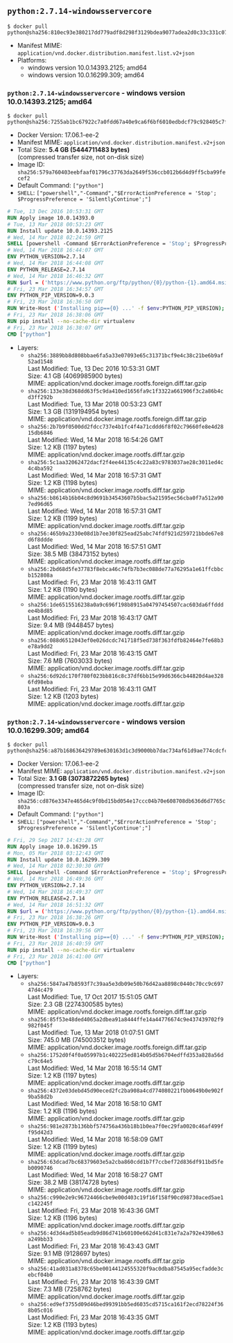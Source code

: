 ## `python:2.7.14-windowsservercore`

```console
$ docker pull python@sha256:810ec93e380217dd779adf8d298f3129bdea9077adea2d0c33c331c071a5cd99
```

-	Manifest MIME: `application/vnd.docker.distribution.manifest.list.v2+json`
-	Platforms:
	-	windows version 10.0.14393.2125; amd64
	-	windows version 10.0.16299.309; amd64

### `python:2.7.14-windowsservercore` - windows version 10.0.14393.2125; amd64

```console
$ docker pull python@sha256:7255ab1bc67922c7a0fdd67a40e9ca6f6bf6010edbdcf79c928405c7fe4b2920
```

-	Docker Version: 17.06.1-ee-2
-	Manifest MIME: `application/vnd.docker.distribution.manifest.v2+json`
-	Total Size: **5.4 GB (5444711483 bytes)**  
	(compressed transfer size, not on-disk size)
-	Image ID: `sha256:579a760403eebfaaf01796c37763da2649f536ccb012b6d4d9ff5cba99fecef2`
-	Default Command: `["python"]`
-	`SHELL`: `["powershell","-Command","$ErrorActionPreference = 'Stop'; $ProgressPreference = 'SilentlyContinue';"]`

```dockerfile
# Tue, 13 Dec 2016 10:53:31 GMT
RUN Apply image 10.0.14393.0
# Tue, 13 Mar 2018 00:53:23 GMT
RUN Install update 10.0.14393.2125
# Wed, 14 Mar 2018 02:24:59 GMT
SHELL [powershell -Command $ErrorActionPreference = 'Stop'; $ProgressPreference = 'SilentlyContinue';]
# Wed, 14 Mar 2018 16:44:07 GMT
ENV PYTHON_VERSION=2.7.14
# Wed, 14 Mar 2018 16:44:08 GMT
ENV PYTHON_RELEASE=2.7.14
# Wed, 14 Mar 2018 16:46:32 GMT
RUN $url = ('https://www.python.org/ftp/python/{0}/python-{1}.amd64.msi' -f $env:PYTHON_RELEASE, $env:PYTHON_VERSION); 	Write-Host ('Downloading {0} ...' -f $url); 	Invoke-WebRequest -Uri $url -OutFile 'python.msi'; 		Write-Host 'Installing ...'; 	Start-Process msiexec -Wait 		-ArgumentList @( 			'/i', 			'python.msi', 			'/quiet', 			'/qn', 			'TARGETDIR=C:\Python', 			'ALLUSERS=1', 			'ADDLOCAL=DefaultFeature,Extensions,TclTk,Tools,PrependPath' 		); 		$env:PATH = [Environment]::GetEnvironmentVariable('PATH', [EnvironmentVariableTarget]::Machine); 		Write-Host 'Verifying install ...'; 	Write-Host '  python --version'; python --version; 		Write-Host 'Removing ...'; 	Remove-Item python.msi -Force; 		Write-Host 'Complete.';
# Fri, 23 Mar 2018 16:34:57 GMT
ENV PYTHON_PIP_VERSION=9.0.3
# Fri, 23 Mar 2018 16:36:50 GMT
RUN Write-Host ('Installing pip=={0} ...' -f $env:PYTHON_PIP_VERSION); 	[Net.ServicePointManager]::SecurityProtocol = [Net.SecurityProtocolType]::Tls12; 	Invoke-WebRequest -Uri 'https://bootstrap.pypa.io/get-pip.py' -OutFile 'get-pip.py'; 	python get-pip.py 		--disable-pip-version-check 		--no-cache-dir 		('pip=={0}' -f $env:PYTHON_PIP_VERSION) 	; 	Remove-Item get-pip.py -Force; 		Write-Host 'Verifying pip install ...'; 	pip --version; 		Write-Host 'Complete.';
# Fri, 23 Mar 2018 16:38:06 GMT
RUN pip install --no-cache-dir virtualenv
# Fri, 23 Mar 2018 16:38:07 GMT
CMD ["python"]
```

-	Layers:
	-	`sha256:3889bb8d808bbae6fa5a33e07093e65c31371bcf9e4c38c21be6b9af52ad1548`  
		Last Modified: Tue, 13 Dec 2016 10:53:31 GMT  
		Size: 4.1 GB (4069985900 bytes)  
		MIME: application/vnd.docker.image.rootfs.foreign.diff.tar.gzip
	-	`sha256:133e38d368dd63f5c9da410ed1656fa9c1f3322a661906f3c2a86b4cd3ff292b`  
		Last Modified: Tue, 13 Mar 2018 00:53:23 GMT  
		Size: 1.3 GB (1319194954 bytes)  
		MIME: application/vnd.docker.image.rootfs.foreign.diff.tar.gzip
	-	`sha256:2b7b9f0500dd2fdcc737e4b1fc4f4a71cddd6f8f02c79660fe8e4d2815db6846`  
		Last Modified: Wed, 14 Mar 2018 16:54:26 GMT  
		Size: 1.2 KB (1197 bytes)  
		MIME: application/vnd.docker.image.rootfs.diff.tar.gzip
	-	`sha256:5c1aa32062472dacf2f4ee44135c4c22a83c9783037ae28c3011ed4c4c4ba592`  
		Last Modified: Wed, 14 Mar 2018 16:57:31 GMT  
		Size: 1.2 KB (1198 bytes)  
		MIME: application/vnd.docker.image.rootfs.diff.tar.gzip
	-	`sha256:b8614b16b04c8d9691b34543607b5bac5a21595ec56cba0f7a512a907ed96d65`  
		Last Modified: Wed, 14 Mar 2018 16:57:31 GMT  
		Size: 1.2 KB (1199 bytes)  
		MIME: application/vnd.docker.image.rootfs.diff.tar.gzip
	-	`sha256:465b9a2330e08d1b7ee30f825ead25abc74fdf921d259721bbde67e8d6f8ddde`  
		Last Modified: Wed, 14 Mar 2018 16:57:51 GMT  
		Size: 38.5 MB (38473152 bytes)  
		MIME: application/vnd.docker.image.rootfs.diff.tar.gzip
	-	`sha256:2bd68d5fe37783f8ebca46c74fb7b3ec088de77a76295a1e61ffcbbcb152808a`  
		Last Modified: Fri, 23 Mar 2018 16:43:11 GMT  
		Size: 1.2 KB (1190 bytes)  
		MIME: application/vnd.docker.image.rootfs.diff.tar.gzip
	-	`sha256:1de6515516238a0a9c696f198b8915a04797454507cac603da6ffdddee4b8d85`  
		Last Modified: Fri, 23 Mar 2018 16:43:17 GMT  
		Size: 9.4 MB (9448457 bytes)  
		MIME: application/vnd.docker.image.rootfs.diff.tar.gzip
	-	`sha256:088d6512043ef0e026dcdc741718f5ed738f363fdfb82464e7fe68b3e78a9dd2`  
		Last Modified: Fri, 23 Mar 2018 16:43:15 GMT  
		Size: 7.6 MB (7603033 bytes)  
		MIME: application/vnd.docker.image.rootfs.diff.tar.gzip
	-	`sha256:6d92dc170f780f023bb816c8c37df6bb15e99d6366cb44820d4ae3286fd98eba`  
		Last Modified: Fri, 23 Mar 2018 16:43:11 GMT  
		Size: 1.2 KB (1203 bytes)  
		MIME: application/vnd.docker.image.rootfs.diff.tar.gzip

### `python:2.7.14-windowsservercore` - windows version 10.0.16299.309; amd64

```console
$ docker pull python@sha256:a87b168636429789e630163d1c3d9000bb7dac734af61d9ae774cdcfcdb026fd
```

-	Docker Version: 17.06.1-ee-2
-	Manifest MIME: `application/vnd.docker.distribution.manifest.v2+json`
-	Total Size: **3.1 GB (3073872265 bytes)**  
	(compressed transfer size, not on-disk size)
-	Image ID: `sha256:cd876e3347e465d4c9f0bd15bd054e17ccc04b70e608708db636d6d7765c803a`
-	Default Command: `["python"]`
-	`SHELL`: `["powershell","-Command","$ErrorActionPreference = 'Stop'; $ProgressPreference = 'SilentlyContinue';"]`

```dockerfile
# Fri, 29 Sep 2017 14:43:28 GMT
RUN Apply image 10.0.16299.15
# Mon, 05 Mar 2018 03:12:43 GMT
RUN Install update 10.0.16299.309
# Wed, 14 Mar 2018 02:30:30 GMT
SHELL [powershell -Command $ErrorActionPreference = 'Stop'; $ProgressPreference = 'SilentlyContinue';]
# Wed, 14 Mar 2018 16:49:36 GMT
ENV PYTHON_VERSION=2.7.14
# Wed, 14 Mar 2018 16:49:37 GMT
ENV PYTHON_RELEASE=2.7.14
# Wed, 14 Mar 2018 16:51:32 GMT
RUN $url = ('https://www.python.org/ftp/python/{0}/python-{1}.amd64.msi' -f $env:PYTHON_RELEASE, $env:PYTHON_VERSION); 	Write-Host ('Downloading {0} ...' -f $url); 	Invoke-WebRequest -Uri $url -OutFile 'python.msi'; 		Write-Host 'Installing ...'; 	Start-Process msiexec -Wait 		-ArgumentList @( 			'/i', 			'python.msi', 			'/quiet', 			'/qn', 			'TARGETDIR=C:\Python', 			'ALLUSERS=1', 			'ADDLOCAL=DefaultFeature,Extensions,TclTk,Tools,PrependPath' 		); 		$env:PATH = [Environment]::GetEnvironmentVariable('PATH', [EnvironmentVariableTarget]::Machine); 		Write-Host 'Verifying install ...'; 	Write-Host '  python --version'; python --version; 		Write-Host 'Removing ...'; 	Remove-Item python.msi -Force; 		Write-Host 'Complete.';
# Fri, 23 Mar 2018 16:38:26 GMT
ENV PYTHON_PIP_VERSION=9.0.3
# Fri, 23 Mar 2018 16:39:56 GMT
RUN Write-Host ('Installing pip=={0} ...' -f $env:PYTHON_PIP_VERSION); 	[Net.ServicePointManager]::SecurityProtocol = [Net.SecurityProtocolType]::Tls12; 	Invoke-WebRequest -Uri 'https://bootstrap.pypa.io/get-pip.py' -OutFile 'get-pip.py'; 	python get-pip.py 		--disable-pip-version-check 		--no-cache-dir 		('pip=={0}' -f $env:PYTHON_PIP_VERSION) 	; 	Remove-Item get-pip.py -Force; 		Write-Host 'Verifying pip install ...'; 	pip --version; 		Write-Host 'Complete.';
# Fri, 23 Mar 2018 16:40:59 GMT
RUN pip install --no-cache-dir virtualenv
# Fri, 23 Mar 2018 16:41:00 GMT
CMD ["python"]
```

-	Layers:
	-	`sha256:5847a47b8593f7c39aa5e3db09e50b76d42aa8898c0440c70cc9c69747d4c479`  
		Last Modified: Tue, 17 Oct 2017 15:51:05 GMT  
		Size: 2.3 GB (2274300585 bytes)  
		MIME: application/vnd.docker.image.rootfs.foreign.diff.tar.gzip
	-	`sha256:85f53e48ded4065a2dbea91a8444ffe14a44776674c9e437439702f9982f045f`  
		Last Modified: Tue, 13 Mar 2018 01:07:51 GMT  
		Size: 745.0 MB (745003512 bytes)  
		MIME: application/vnd.docker.image.rootfs.foreign.diff.tar.gzip
	-	`sha256:1752d0f4f0a05997b1c402225ed814b05d5b6704edffd353a828a56dc79c64e5`  
		Last Modified: Wed, 14 Mar 2018 16:55:14 GMT  
		Size: 1.2 KB (1197 bytes)  
		MIME: application/vnd.docker.image.rootfs.diff.tar.gzip
	-	`sha256:4372e03debd45d90eced2fc2ba908a4cd774080221fbb0649b0e902f9ba58d2b`  
		Last Modified: Wed, 14 Mar 2018 16:58:10 GMT  
		Size: 1.2 KB (1196 bytes)  
		MIME: application/vnd.docker.image.rootfs.diff.tar.gzip
	-	`sha256:981e2873b136bbf574756a436b18b1b0ea7f0ec29fa0020c46af499ff95d42d3`  
		Last Modified: Wed, 14 Mar 2018 16:58:09 GMT  
		Size: 1.2 KB (1199 bytes)  
		MIME: application/vnd.docker.image.rootfs.diff.tar.gzip
	-	`sha256:63dcad7bc68379603e5a2cba860cdd1b7f7ccbef72d836df911bd5feb0090746`  
		Last Modified: Wed, 14 Mar 2018 16:58:27 GMT  
		Size: 38.2 MB (38174728 bytes)  
		MIME: application/vnd.docker.image.rootfs.diff.tar.gzip
	-	`sha256:c990e2e9c96724466cbe9e00d403c19f16f158f90cd98730aced5ae1c142245f`  
		Last Modified: Fri, 23 Mar 2018 16:43:36 GMT  
		Size: 1.2 KB (1196 bytes)  
		MIME: application/vnd.docker.image.rootfs.diff.tar.gzip
	-	`sha256:4d3d4ad5b85eadb9d86d741b60100e662d41c831e7a2a792e4398e63a249bb33`  
		Last Modified: Fri, 23 Mar 2018 16:43:43 GMT  
		Size: 9.1 MB (9128697 bytes)  
		MIME: application/vnd.docker.image.rootfs.diff.tar.gzip
	-	`sha256:41ad031a8378c65be00144124555320f9ac0dba87545a95ecfadde3cebcf04b0`  
		Last Modified: Fri, 23 Mar 2018 16:43:39 GMT  
		Size: 7.3 MB (7258762 bytes)  
		MIME: application/vnd.docker.image.rootfs.diff.tar.gzip
	-	`sha256:ed9ef3755d09d46bed99391bb5ed6035cd5715ca161f2ecd78224f368b05c016`  
		Last Modified: Fri, 23 Mar 2018 16:43:35 GMT  
		Size: 1.2 KB (1193 bytes)  
		MIME: application/vnd.docker.image.rootfs.diff.tar.gzip
